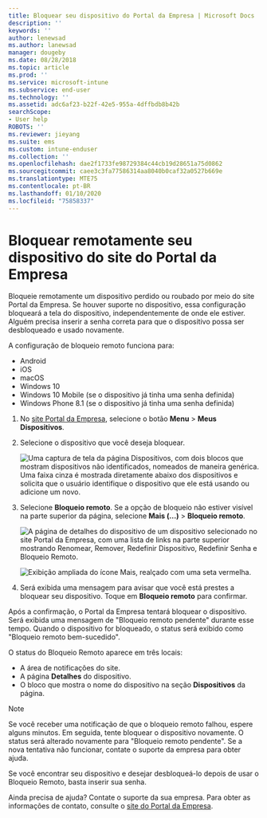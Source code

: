 ```yaml
---
title: Bloquear seu dispositivo do Portal da Empresa | Microsoft Docs
description: ''
keywords: ''
author: lenewsad
ms.author: lanewsad
manager: dougeby
ms.date: 08/28/2018
ms.topic: article
ms.prod: ''
ms.service: microsoft-intune
ms.subservice: end-user
ms.technology: ''
ms.assetid: adc6af23-b22f-42e5-955a-4dffbdb8b42b
searchScope:
- User help
ROBOTS: ''
ms.reviewer: jieyang
ms.suite: ems
ms.custom: intune-enduser
ms.collection: ''
ms.openlocfilehash: dae2f1733fe98729384c44cb19d28651a75d0862
ms.sourcegitcommit: caee3c3fa77586314aa8040b0caf32a0527b669e
ms.translationtype: MTE75
ms.contentlocale: pt-BR
ms.lasthandoff: 01/10/2020
ms.locfileid: "75858337"
---
```

# <a name="remotely-lock-your-device-from-the-company-portal-website"></a>Bloquear remotamente seu dispositivo do site do Portal da Empresa

Bloqueie remotamente um dispositivo perdido ou roubado por meio do site Portal da Empresa. Se houver suporte no dispositivo, essa configuração bloqueará a tela do dispositivo, independentemente de onde ele estiver. Alguém precisa inserir a senha correta para que o dispositivo possa ser desbloqueado e usado novamente.   

A configuração de bloqueio remoto funciona para:

* Android
* iOS
* macOS
* Windows 10
* Windows 10 Mobile (se o dispositivo já tinha uma senha definida)
* Windows Phone 8.1 (se o dispositivo já tinha uma senha definida)  

1. No [site Portal da Empresa](https://portal.manage.microsoft.com), selecione o botão __Menu__ > __Meus Dispositivos__.  

2. Selecione o dispositivo que você deseja bloquear.  

    ![Uma captura de tela da página Dispositivos, com dois blocos que mostram dispositivos não identificados, nomeados de maneira genérica. Uma faixa cinza é mostrada diretamente abaixo dos dispositivos e solicita que o usuário identifique o dispositivo que ele está usando ou adicione um novo.](./media/rename-reset-device-step2-1808.png) 

3. Selecione **Bloqueio remoto**. Se a opção de bloqueio não estiver visível na parte superior da página, selecione **Mais (…)**  > **Bloqueio remoto**.  

   ![A página de detalhes do dispositivo de um dispositivo selecionado no site Portal da Empresa, com uma lista de links na parte superior mostrando Renomear, Remover, Redefinir Dispositivo, Redefinir Senha e Bloqueio Remoto. ](./media/rename-reset-device-1808.png) 

    ![Exibição ampliada do ícone Mais, realçado com uma seta vermelha.](./media/rename-reset-device-step3-more-1808.png)    

4. Será exibida uma mensagem para avisar que você está prestes a bloquear seu dispositivo. Toque em **Bloqueio remoto** para confirmar.

Após a confirmação, o Portal da Empresa tentará bloquear o dispositivo. Será exibida uma mensagem de "Bloqueio remoto pendente" durante esse tempo. Quando o dispositivo for bloqueado, o status será exibido como "Bloqueio remoto bem-sucedido".  

O status do Bloqueio Remoto aparece em três locais:

* A área de notificações do site.
* A página **Detalhes** do dispositivo.
* O bloco que mostra o nome do dispositivo na seção **Dispositivos** da página.  

> [!Note]
> Se você receber uma notificação de que o bloqueio remoto falhou, espere alguns minutos. Em seguida, tente bloquear o dispositivo novamente. O status será alterado novamente para "Bloqueio remoto pendente". Se a nova tentativa não funcionar, contate o suporte da empresa para obter ajuda.

Se você encontrar seu dispositivo e desejar desbloqueá-lo depois de usar o Bloqueio Remoto, basta inserir sua senha.  

Ainda precisa de ajuda? Contate o suporte da sua empresa. Para obter as informações de contato, consulte o [site do Portal da Empresa](https://go.microsoft.com/fwlink/?linkid=2010980).
